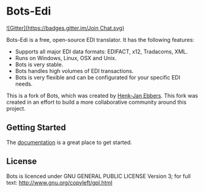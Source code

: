 
# Bots-Edi
[![Gitter](https://badges.gitter.im/Join Chat.svg)](https://gitter.im/bots-edi/Lobby)

Bots-Edi is a free, open-source EDI translator. It has the following features:
* Supports all major EDI data formats: EDIFACT, x12, Tradacoms, XML.
* Runs on Windows, Linux, OSX and Unix.
* Bots is very stable.
* Bots handles high volumes of EDI transactions.
* Bots is very flexible and can be configurated for your specific EDI needs.

This is a fork of Bots, which was created by [Henk-Jan Ebbers](http://bots.sourceforge.net/en/index.shtml). This fork was created in an effort to build a more collaborative community around this project.

## Getting Started
The [documentation](https://bots-edi.github.io/) is a great place to get started.

## License
Bots is licenced under GNU GENERAL PUBLIC LICENSE Version 3; for full text: http://www.gnu.org/copyleft/gpl.html
